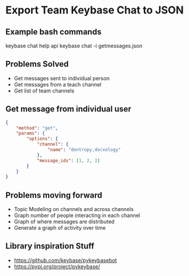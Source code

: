 # Export Team Keybase Chat to JSON

## Example bash commands

keybase chat help api
keybase chat -i getmessages.json

## Problems Solved

* Get messages sent to individual person
* Get messages from a teach channel
* Get list of team channels

## Get message from individual user

``` json
{
    "method": "get",
    "params": {
        "options": {
            "channel": {
                "name": "dentropy,docxology"
            },
            "message_ids": [1, 2, 3]
        }
    }
}
```

## Problems moving forward

* Topic Modeling on channels and across channels
* Graph number of people interacting in each channel
* Graph of where messages are distributed
* Generate a graph of activity over time

## Library inspiration Stuff

* <https://github.com/keybase/pykeybasebot>
* <https://pypi.org/project/pykeybase/>
